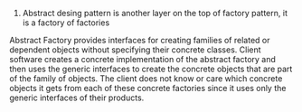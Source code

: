 1. Abstract desing pattern is another layer on the top of factory pattern, it is a factory of factories


Abstract Factory provides interfaces for creating families of related or dependent objects without specifying their concrete classes.
Client software creates a concrete implementation of the abstract factory and then uses the generic interfaces to create the concrete objects that are part of the family of objects.
The client does not know or care which concrete objects it gets from each of these concrete factories since it uses only the generic interfaces of their products.